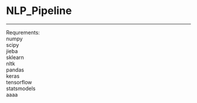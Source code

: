 # NLP_Pipeline

---
Requrements:  
numpy  
scipy  
jieba  
sklearn  
nltk  
pandas  
keras  
tensorflow  
statsmodels  
aaaa
